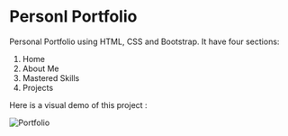 # Personl Portfolio
Personal Portfolio using HTML, CSS and Bootstrap.
It have four sections:
1. Home
2. About Me
3. Mastered Skills
4. Projects

Here is a visual demo of this project : 

![Portfolio](https://user-images.githubusercontent.com/100478492/184412059-09b3dfd6-7493-4819-9a58-42f8148d28aa.png)
